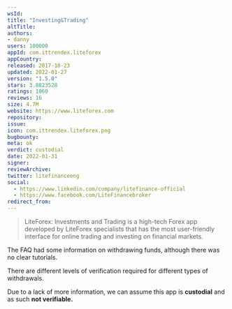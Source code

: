 ```yaml
---
wsId: 
title: "Investing&Trading"
altTitle: 
authors:
- danny
users: 100000
appId: com.ittrendex.liteforex
appCountry: 
released: 2017-10-23
updated: 2022-01-27
version: "1.5.0"
stars: 3.8823528
ratings: 1060
reviews: 16
size: 4.7M
website: https://www.liteforex.com
repository: 
issue: 
icon: com.ittrendex.liteforex.png
bugbounty: 
meta: ok
verdict: custodial
date: 2022-01-31
signer: 
reviewArchive:
twitter: litefinanceeng
social:
  - https://www.linkedin.com/company/litefinance-official
  - https://www.facebook.com/LiteFinancebroker
redirect_from:
---
```


> LiteForex: Investments and Trading is a high-tech Forex app developed by LiteForex specialists that has the most user-friendly interface for online trading and investing on financial markets. 

The FAQ had some information on withdrawing funds, although there was no clear tutorials.

There are different levels of verification required for different types of withdrawals.

Due to a lack of more information, we can assume this app is **custodial** and as such **not verifiable.**
